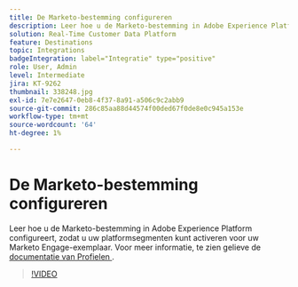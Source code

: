 ```yaml
---
title: De Marketo-bestemming configureren
description: Leer hoe u de Marketo-bestemming in Adobe Experience Platform configureert, zodat u uw platformsegmenten kunt activeren voor uw Marketo Engage-exemplaar.
solution: Real-Time Customer Data Platform
feature: Destinations
topic: Integrations
badgeIntegration: label="Integratie" type="positive"
role: User, Admin
level: Intermediate
jira: KT-9262
thumbnail: 338248.jpg
exl-id: 7e7e2647-0eb8-4f37-8a91-a506c9c2abb9
source-git-commit: 286c85aa88d44574f00ded67f0de8e0c945a153e
workflow-type: tm+mt
source-wordcount: '64'
ht-degree: 1%

---
```


# De Marketo-bestemming configureren

Leer hoe u de Marketo-bestemming in Adobe Experience Platform configureert, zodat u uw platformsegmenten kunt activeren voor uw Marketo Engage-exemplaar. Voor meer informatie, te zien gelieve de [ documentatie van Profielen ](https://experienceleague.adobe.com/docs/experience-platform/rtcdp/profile/profile-browse.html?lang=nl-NL).

>[!VIDEO](https://video.tv.adobe.com/v/3440164?learn=on&enablevpops&captions=dut)

